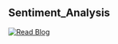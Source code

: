 ## Sentiment_Analysis
[![Read Blog](https://img.shields.io/badge/Read-Blog-orange?style=for-the-badge)](https://medium.com/@sasi.virat1997/how-to-perform-sentiment-analysis-with-python-3eb61fdf5655)
